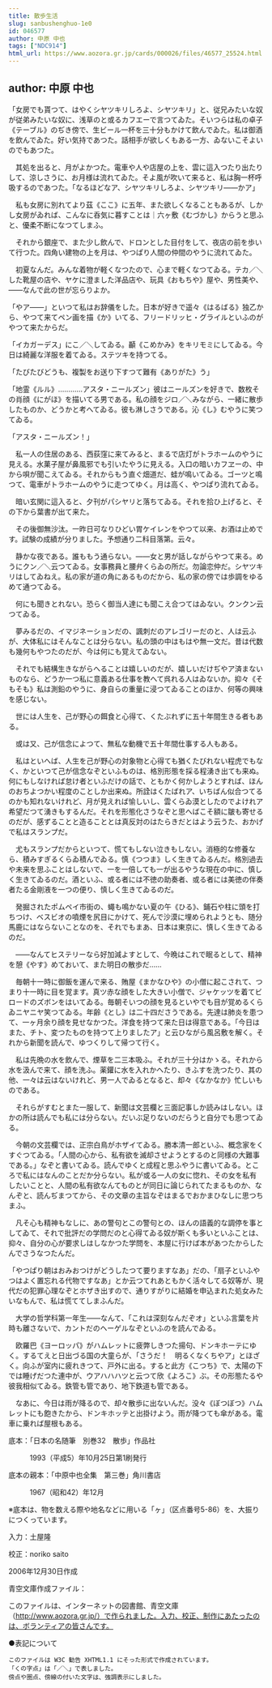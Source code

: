 ```yaml
---
title: 散歩生活
slug: sanbushenghuo-1e0
id: 046577
author: 中原 中也
tags: ["NDC914"]
html_url: https://www.aozora.gr.jp/cards/000026/files/46577_25524.html
---
```


## author: 中原 中也

「女房でも貰つて、はやくシヤツキリしろよ、シヤツキリ」と、従兄みたいな奴が従弟みたいな奴に、浅草のと或るカフエーで言つてゐた。そいつらは私の卓子《テーブル》のぢき傍で、生ビール一杯を三十分もかけて飲んでゐた。私は御酒を飲んでゐた。好い気持であつた。話相手が欲しくもある一方、ゐないこそよいのでもあつた。

　其処を出ると、月がよかつた。電車や人や店屋の上を、雲に這入つたり出たりして、涼しさうに、お月様は流れてゐた。そよ風が吹いて来ると、私は胸一杯呼吸するのであつた。「なるほどなア、シヤツキリしろよ、シヤツキリ――かア」

　私も女房に別れてより茲《ここ》に五年、また欲しくなることもあるが、しかし女房がゐれば、こんなに呑気に暮すことは｜六ヶ敷《むづかし》からうと思ふと、優柔不断になつてしまふ。



　それから銀座で、また少し飲んで、ドロンとした目付をして、夜店の前を歩いて行つた。四角い建物の上を月は、やつぱり人間の仲間のやうに流れてゐた。

　初夏なんだ。みんな着物が軽くなつたので、心まで軽くなつてゐる。テカ／＼した靴屋の店や、ヤケに澄ました洋品店や、玩具《おもちや》屋や、男性美や、――なんで此の世が忘らりよか。

「やア――」といつて私はお辞儀をした。日本が好きで遥々《はるばる》独乙から、やつて来てペン画を描《か》いてる、フリードリッヒ・グライルといふのがやつて来たからだ。

「イカガーデス」にこ／＼してゐる。顳《こめかみ》をキリモミにしてゐる。今日は綺麗な洋服を着てゐる。ステツキを持つてる。

「たびたびどうも、複製をお送り下すつて難有《ありがた》う」

「地霊《ルル》…………アスタ・ニールズン」彼はニールズンを好きで、数枚その肖顔《にがほ》を描いてる男である。私の顔をジロ／＼みながら、一緒に散歩したものか、どうかと考へてゐる。彼も淋しさうである。沁《し》むやうに笑つてゐる。

「アスタ・ニールズン！」



　私一人の住居のある、西荻窪に来てみると、まるで店灯がトラホームのやうに見える。水菓子屋が鼻風邪でも引いたやうに見える。入口の暗いカフヱーの、中から唄が聞こえてゐる。それからもう直ぐ畑道だ、蛙が鳴いてゐる。ゴーツと鳴つて、電車がトラホームのやうに走つてゆく。月は高く、やつぱり流れてゐる。

　暗い玄関に這入ると、夕刊がパシヤリと落ちてゐる。それを拾ひ上げると、その下から葉書が出て来た。

　その後御無沙汰。一昨日可なりひどい胃ケイレンをやつて以来、お酒は止めです。試験の成績が分りました。予想通り二科目落第。云々。

　静かな夜である。誰ももう通らない。――女と男が話しながらやつて来る。めうにクン／＼云つてゐる。女事務員と腰弁くらゐの所だ。勿論恋仲だ。シヤツキリはしてゐねえ。私の家が道の角にあるものだから、私の家の傍では歩調をゆるめて通つてゐる。

　何にも聞きとれない。恐らく御当人達にも聞こえ合つてはゐない。クンクン云つてゐる。



　夢みるだの、イマジネーションだの、諷刺だのアレゴリーだのと、人は云ふが、大体私にはそんなことは分らない。私の頭の中はもはや無一文だ。昔は代数も幾何もやつたのだが、今は何にも覚えてゐない。

　それでも結構生きながらへることは嬉しいのだが、嬉しいだけぢやア済まないものなら、どうか一つ私に意義ある仕事を教へて呉れる人はゐないか。抑々《そもそも》私は測鉛のやうに、身自らの重量に浸つてゐることのほか、何等の興味を感じない。

　世には人生を、己が野心の餌食と心得て、くたぶれずに五十年間生きる者もある。

　或は又、己が信念によつて、無私な動機で五十年間仕事する人もある。

　私はといへば、人生を己が野心の対象物と心得ても猶くたびれない程虎でもなく、かといつて己が信念なぞといふものは、格別形態を採る程湧き出ても来ぬ。何にもしなければ怠け者といふだけの話で、ともかく何かしようとすれば、ほんのおちよつかい程度のことしか出来ぬ。所詮はくたばれア、いちばん似合つてるのかも知れないけれど、月が見えれば愉しいし、雲くらゐ漠としたのでよけれア希望だつて湧きもするんだ。それを形態化さうなぞと思へばこそ額に皺も寄せるのだが、感ずることと造ることとは真反対のはたらきだとはよう云うた、おかげで私はスランプだ。

　尤もスランプだからといつて、慌てもしない泣きもしない。消極的な修養なら、積みすぎるくらゐ積んでゐる。慎《つつま》しく生きてゐるんだ。格別過去や未来を思ふことはしないで、一を一倍しても一が出るやうな現在の中に、慎しく生きてゐるのだ。酒といふ、或る者には不徳の助奏者、或る者には美徳の伴奏者たる金剛液を一つの便り、慎しく生きてゐるのだ。

　発掘されたポムペイ市街の、蠅も鳴かない夏の午《ひる》、鋪石や柱に頭を打ちつけ、ベスビオの噴煙を尻目にかけて、死んで沙漠に埋められようとも、随分馬鹿にはならないことなのを、それでもまあ、日本は東京に、慎しく生きてゐるのだ。

　――なんてヒステリーなら好加減よすとして、今晩はこれで眠るとして、精神を憩《やす》めておいて、また明日の散歩だ……



　毎朝十一時に御飯を運んで来る、賄屋《まかなひや》の小僧に起こされて、つまり十一時に目を覚ます。真ツ赤な顔をした大きい小僧で、ジャケッツを着てビロードのズボンをはいてゐる。毎朝そいつの顔を見るといやでも目が覚めるくらゐニヤニヤ笑つてゐる。年齢《とし》は二十四ださうである。先達は肺炎を患つて、一ヶ月余り顔を見せなかつた。洋食を持つて来た日は得意である。「今日はまた、チト、変つたものを持つて上りましたア」と云ひながら風呂敷を解く。それから新聞を読んで、ゆつくりして帰つて行く。

　私は先晩の水を飲んで、煙草を二三本吸ふ。それが三十分はかゝる。それから水を汲んで来て、顔を洗ふ。薬鑵に水を入れかへたり、きふすを洗つたり、其の他、一々は云はないけれど、男一人でゐるとなると、却々《なかなか》忙しいものである。

　それらがすむとまた一服して、新聞は文芸欄と三面記事しか読みはしない。ほかの所は読んでも私には分らない。だいぶ足りないのだらうと自分でも思つてゐる。

　今朝の文芸欄では、正宗白鳥がホザイてゐる。勝本清一郎といふ、概念家をくすぐつてゐる。「人間の心から、私有欲を滅却させようとするのと同様の大難事である。」なぞと書いてゐる。読んでゆくと成程と思ふやうに書いてゐる。ところで私にはなんのことだか分らない。私が或る一人の女に惚れ、その女を私有したいことと、人間の私有欲なんてものとが同日に論じられてたまるものか、なんぞと、読んぢまつてから、その文章の主旨なぞはまるでおかまひなしに思つちまふ。

　凡そ心も精神もなしに、あの警句とこの警句との、ほんの語義的な調停を事としてゐて、それで批評だの学問だのと心得てゐる奴が斯くも多いといふことは、抑々、自分の心が要求しはしなかつた学問を、本屋に行けば本があつたからしたんでさうなつたんだ。

「やつぱり朝はおみおつけがどうしたつて要りますなあ」だの、「扇子といふやつはよく置忘れる代物ですなあ」とか云つてれあともかく活々してる奴等が、現代だの犯罪心理なぞとホザき出すので、通りすがりに結婚を申込まれた処女みたいなもんで、私は慌ててしまふんだ。

　大学の哲学科第一年生――なんて、「これは深刻なんだぞオ」といふ言葉を片時も離さないで、カントだのヘーゲルなぞといふのを読んでゐる。

　欧羅巴《ヨーロッパ》がハムレットに疲弊しきつた揚句、ドンキホーテにゆく。するてえと日出づる国の大童らが、「さうだ！　明るくなくちやア」とほざく。向ふが室内に疲れきつて、戸外に出る。すると此方《こつち》で、太陽の下では睡げだつた連中が、ウアハハハツと云つて欣《よろこ》ぶ。その形態たるや彼我相似てゐる。鉄管も管であり、地下鉄道も管である。



　なあに、今日は雨が降るので、却々散歩に出ないんだ。没々《ぼつぼつ》ハムレットにも飽きたから、ドンキホッテと出掛けよう。雨が降つても傘がある。電車に乗れば屋根もある。













底本：「日本の名随筆　別巻32　散歩」作品社


　　　1993（平成5）年10月25日第1刷発行

底本の親本：「中原中也全集　第三巻」角川書店

　　　1967（昭和42）年12月

※底本は、物を数える際や地名などに用いる「ヶ」（区点番号5-86）を、大振りにつくっています。

入力：土屋隆

校正：noriko saito

2006年12月30日作成

青空文庫作成ファイル：

このファイルは、インターネットの図書館、青空文庫（http://www.aozora.gr.jp/）で作られました。入力、校正、制作にあたったのは、ボランティアの皆さんです。











●表記について


	このファイルは W3C 勧告 XHTML1.1 にそった形式で作成されています。
	「くの字点」は「／＼」で表しました。
	傍点や圏点、傍線の付いた文字は、強調表示にしました。